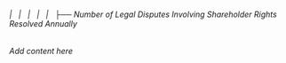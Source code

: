 ###### |   |   |   |   |   ├── Number of Legal Disputes Involving Shareholder Rights Resolved Annually

*Add content here*